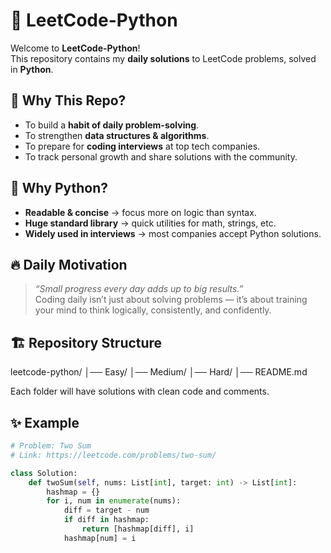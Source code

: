 # 🐍 LeetCode-Python

Welcome to **LeetCode-Python**!  
This repository contains my **daily solutions** to LeetCode problems, solved in **Python**.  

## 📌 Why This Repo?
- To build a **habit of daily problem-solving**.  
- To strengthen **data structures & algorithms**.  
- To prepare for **coding interviews** at top tech companies.  
- To track personal growth and share solutions with the community.  

## 🚀 Why Python?
- **Readable & concise** → focus more on logic than syntax.  
- **Huge standard library** → quick utilities for math, strings, etc.  
- **Widely used in interviews** → most companies accept Python solutions.  

## 🔥 Daily Motivation
> *“Small progress every day adds up to big results.”*  
Coding daily isn’t just about solving problems — it’s about training your mind to think logically, consistently, and confidently.  

## 🏗️ Repository Structure
leetcode-python/
│── Easy/
│── Medium/
│── Hard/
│── README.md

Each folder will have solutions with clean code and comments.  

## ✨ Example
```python
# Problem: Two Sum
# Link: https://leetcode.com/problems/two-sum/

class Solution:
    def twoSum(self, nums: List[int], target: int) -> List[int]:
        hashmap = {}
        for i, num in enumerate(nums):
            diff = target - num
            if diff in hashmap:
                return [hashmap[diff], i]
            hashmap[num] = i
